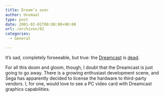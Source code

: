 ```yaml
---
title: Dream’s over
author: Unxmaal
type: post
date: 2001-02-01T00:00:00+00:00
url: /archives/82
categories:
  - General

---
```

It&#8217;s sad, completely forseeable, but true: the [Dreamcast][1] is <A HREF="http://dreamcast.ign.com/news/30854.html">dead</A>.

For all this doom and gloom, though, I doubt that the Dreamcast is just going to go away. There is a growing enthusiast development scene, and Sega has apparently decided to license the hardware to third-party vendors. I, for one, would love to see a PC video card with Dreamcast graphics capabilities.

 [1]: http://www.sega.com